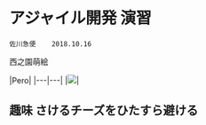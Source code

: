 # アジャイル開発 演習
    佐川急便    2018.10.16
  
西之園萌絵

|Pero|
|---|---|
|![](Pero.jpeg)|

## 趣味 さけるチーズをひたすら避ける
